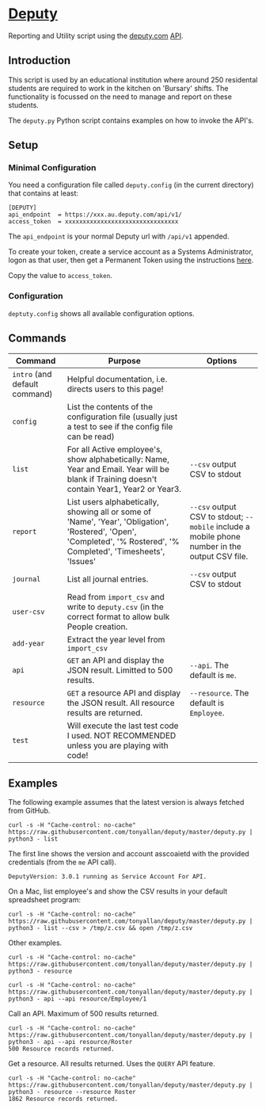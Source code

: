 # [Deputy](https://www.deputy.com/features)
Reporting and Utility script using the [deputy.com](https://www.deputy.com) [API](https://api-doc.deputy.com/API/Getting_Started).

## Introduction

This script is used by an educational institution where around 250 residental students are required to work in the kitchen on 'Bursary' shifts. The functionality is focussed on the need to manage and report on these students.

The `deputy.py` Python script contains examples on how to invoke the API's.

## Setup

### Minimal Configuration
You need a configuration file called `deputy.config` (in the current directory) that contains at least:

```
[DEPUTY]
api_endpoint  = https://xxx.au.deputy.com/api/v1/
access_token  = xxxxxxxxxxxxxxxxxxxxxxxxxxxxxxxx
```
The `api_endpoint` is your normal Deputy url with `/api/v1` appended.

To create your token, create a service account as a Systems Administrator, logon as that user, then get a Permanent Token using the instructions [here](http://api-doc.deputy.com/API/Authentication).

Copy the value to `access_token`.

### Configuration

`deptuty.config` shows all available configuration options.

## Commands

|Command|Purpose|Options|
|-------|-------|-------|
|`intro` (and default command)|Helpful documentation, i.e. directs users to this page!||
|`config`|List the contents of the configuration file (usually just a test to see if the config file can be read)||
|`list`|For all Active employee's, show alphabetically: Name, Year and Email. Year will be blank if Training doesn't contain Year1, Year2 or Year3.|`--csv` output CSV to stdout|
|`report`|List users alphabetically, showing all or some of 'Name', 'Year', 'Obligation', 'Rostered', 'Open', 'Completed', '% Rostered', '% Completed', 'Timesheets', 'Issues'|`--csv` output CSV to stdout; `--mobile` include a mobile phone number in the output CSV file.|
|`journal`|List all journal entries.|`--csv` output CSV to stdout|
|`user-csv`|Read from `import_csv` and write to `deputy.csv` (in the correct format to allow bulk People creation.||
|`add-year`|Extract the year level from `import_csv`||
|`api`|`GET` an API and display the JSON result. Limitted to 500 results.|`--api`. The default is `me`. |
|`resource`|`GET` a resource API and display the JSON result. All resource results are returned.|`--resource`. The default is `Employee`. |
|`test`|Will execute the last test code I used. NOT RECOMMENDED unless you are playing with code!||

## Examples

The following example assumes that the latest version is always fetched from GitHub.
```
curl -s -H "Cache-control: no-cache" https://raw.githubusercontent.com/tonyallan/deputy/master/deputy.py | python3 - list
```
The first line shows the version and account asscoaietd with the provided credentials (from the `me` API call).
```
DeputyVersion: 3.0.1 running as Service Account For API.
```

On a Mac, list employee's and show the CSV results in your default spreadsheet program:
```
curl -s -H "Cache-control: no-cache" https://raw.githubusercontent.com/tonyallan/deputy/master/deputy.py | python3 - list --csv > /tmp/z.csv && open /tmp/z.csv
```

Other examples.

```
curl -s -H "Cache-control: no-cache" https://raw.githubusercontent.com/tonyallan/deputy/master/deputy.py | python3 - resource 
```

```
curl -s -H "Cache-control: no-cache" https://raw.githubusercontent.com/tonyallan/deputy/master/deputy.py | python3 - api --api resource/Employee/1 
```

Call an API. Maximum of 500 results returned.
```
curl -s -H "Cache-control: no-cache" https://raw.githubusercontent.com/tonyallan/deputy/master/deputy.py | python3 - api --api resource/Roster
500 Resource records returned.
```

Get a resource. All results returned. Uses the `QUERY` API feature.
```
curl -s -H "Cache-control: no-cache" https://raw.githubusercontent.com/tonyallan/deputy/master/deputy.py | python3 - resource --resource Roster
1862 Resource records returned.
```
